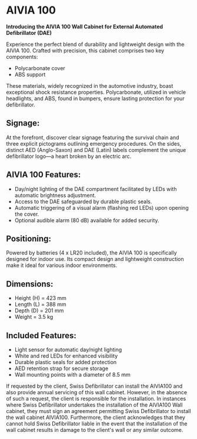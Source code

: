 # AIVIA 100

**Introducing the AIVIA 100 Wall Cabinet for External Automated Defibrillator (DAE)**

Experience the perfect blend of durability and lightweight design with the AIVIA 100. Crafted with precision, this cabinet comprises two key components:

- Polycarbonate cover
- ABS support

These materials, widely recognized in the automotive industry, boast exceptional shock resistance properties. Polycarbonate, utilized in vehicle headlights, and ABS, found in bumpers, ensure lasting protection for your defibrillator.

## **Signage:**

At the forefront, discover clear signage featuring the survival chain and three explicit pictograms outlining emergency procedures. On the sides, distinct AED (Anglo-Saxon) and DAE (Latin) labels complement the unique defibrillator logo—a heart broken by an electric arc.

## **AIVIA 100 Features:**

- Day/night lighting of the DAE compartment facilitated by LEDs with automatic brightness adjustment.
- Access to the DAE safeguarded by durable plastic seals.
- Automatic triggering of a visual alarm (flashing red LEDs) upon opening the cover.
- Optional audible alarm (80 dB) available for added security.

## **Positioning:**

Powered by batteries (4 x LR20 included), the AIVIA 100 is specifically designed for indoor use. Its compact design and lightweight construction make it ideal for various indoor environments.

## **Dimensions:**

- Height (H) = 423 mm
- Length (L) = 388 mm
- Depth (D) = 201 mm
- Weight = 3.5 kg

## **Included Features:**

- Light sensor for automatic day/night lighting
- White and red LEDs for enhanced visibility
- Durable plastic seals for added protection
- AED retention strap for secure storage
- Wall mounting points with a diameter of 8.5 mm

If requested by the client, Swiss Defibrillator can install the AIVIA100 and also provide annual servicing of this wall cabinet. However, in the absence of such a request, the client is responsible for the installation. In instances where Swiss Defibrillator undertakes the installation of the AIVIA100 Wall cabinet, they must sign an agreement permitting Swiss Defibrillator to install the wall cabinet AIVIA100. Furthermore, the client acknowledges that they cannot hold Swiss Defibrillator liable in the event that the installation of the wall cabinet results in damage to the client's wall or any similar outcome.